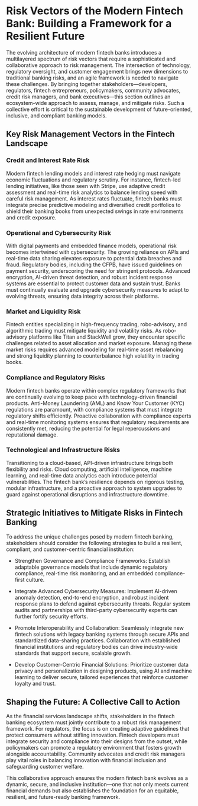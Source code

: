 # Risk Vectors of the Modern Fintech Bank: Building a Framework for a Resilient Future

The evolving architecture of modern fintech banks introduces a multilayered spectrum of risk vectors that require a sophisticated and collaborative approach to risk management. The intersection of technology, regulatory oversight, and customer engagement brings new dimensions to traditional banking risks, and an agile framework is needed to navigate these challenges. By bringing together stakeholders—developers, regulators, fintech entrepreneurs, policymakers, community advocates, credit risk managers, and bank executives—this section outlines an ecosystem-wide approach to assess, manage, and mitigate risks. Such a collective effort is critical to the sustainable development of future-oriented, inclusive, and compliant banking models.

## Key Risk Management Vectors in the Fintech Landscape

  ### Credit and Interest Rate Risk
  Modern fintech lending models and interest rate hedging must navigate economic fluctuations and regulatory scrutiny. For instance, fintech-led lending initiatives, like those seen with Stripe, use adaptive credit assessment and real-time risk analytics to balance lending speed with careful risk management. As interest rates fluctuate, fintech banks must integrate precise predictive modeling and diversified credit portfolios to shield their banking books from unexpected swings in rate environments and credit exposure.

  ### Operational and Cybersecurity Risk
  With digital payments and embedded finance models, operational risk becomes intertwined with cybersecurity. The growing reliance on APIs and real-time data sharing elevates exposure to potential data breaches and fraud. Regulatory bodies, including the CFPB, have issued guidelines on payment security, underscoring the need for stringent protocols. Advanced encryption, AI-driven threat detection, and robust incident response systems are essential to protect customer data and sustain trust. Banks must continually evaluate and upgrade cybersecurity measures to adapt to evolving threats, ensuring data integrity across their platforms.

  ### Market and Liquidity Risk
  Fintech entities specializing in high-frequency trading, robo-advisory, and algorithmic trading must mitigate liquidity and volatility risks. As robo-advisory platforms like Titan and StackWell grow, they encounter specific challenges related to asset allocation and market exposure. Managing these market risks requires advanced modeling for real-time asset rebalancing and strong liquidity planning to counterbalance high volatility in trading books.

  ### Compliance and Regulatory Risks
  Modern fintech banks operate within complex regulatory frameworks that are continually evolving to keep pace with technology-driven financial products. Anti-Money Laundering (AML) and Know Your Customer (KYC) regulations are paramount, with compliance systems that must integrate regulatory shifts efficiently. Proactive collaboration with compliance experts and real-time monitoring systems ensures that regulatory requirements are consistently met, reducing the potential for legal repercussions and reputational damage.

  ### Technological and Infrastructure Risks
  Transitioning to a cloud-based, API-driven infrastructure brings both flexibility and risks. Cloud computing, artificial intelligence, machine learning, and real-time data analytics each introduce potential vulnerabilities. The fintech bank’s resilience depends on rigorous testing, modular infrastructure, and a proactive approach to system upgrades to guard against operational disruptions and infrastructure downtime.

## Strategic Initiatives to Mitigate Risks in Fintech Banking

To address the unique challenges posed by modern fintech banking, stakeholders should consider the following strategies to build a resilient, compliant, and customer-centric financial institution:

  - Strengthen Governance and Compliance Frameworks: Establish adaptable governance models that include dynamic regulatory compliance, real-time risk monitoring, and an embedded compliance-first culture.

  - Integrate Advanced Cybersecurity Measures: Implement AI-driven anomaly detection, end-to-end encryption, and robust incident response plans to defend against cybersecurity threats. Regular system audits and partnerships with third-party cybersecurity experts can further fortify security efforts.

  - Promote Interoperability and Collaboration: Seamlessly integrate new fintech solutions with legacy banking systems through secure APIs and standardized data-sharing practices. Collaboration with established financial institutions and regulatory bodies can drive industry-wide standards that support secure, scalable growth.

  - Develop Customer-Centric Financial Solutions: Prioritize customer data privacy and personalization in designing products, using AI and machine learning to deliver secure, tailored experiences that reinforce customer loyalty and trust.

## Shaping the Future: A Collective Call to Action

As the financial services landscape shifts, stakeholders in the fintech banking ecosystem must jointly contribute to a robust risk management framework. For regulators, the focus is on creating adaptive guidelines that protect consumers without stifling innovation. Fintech developers must integrate security and compliance into their designs from the outset, while policymakers can promote a regulatory environment that fosters growth alongside accountability. Community advocates and credit risk managers play vital roles in balancing innovation with financial inclusion and safeguarding customer welfare.

This collaborative approach ensures the modern fintech bank evolves as a dynamic, secure, and inclusive institution—one that not only meets current financial demands but also establishes the foundation for an equitable, resilient, and future-ready banking framework.

